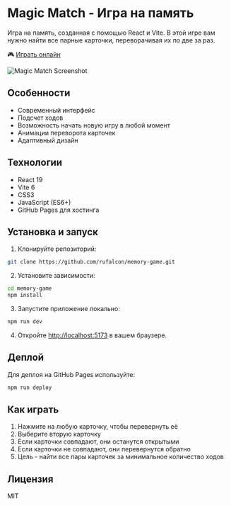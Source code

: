 # Magic Match - Игра на память

Игра на память, созданная с помощью React и Vite. В этой игре вам нужно найти все парные карточки, переворачивая их по две за раз.

🎮 [Играть онлайн](https://rufalcon.github.io/memory-game)

![Magic Match Screenshot](./public/img/screenshot.jpg)

## Особенности

- Современный интерфейс
- Подсчет ходов
- Возможность начать новую игру в любой момент
- Анимации переворота карточек
- Адаптивный дизайн

## Технологии

- React 19
- Vite 6
- CSS3
- JavaScript (ES6+)
- GitHub Pages для хостинга

## Установка и запуск

1. Клонируйте репозиторий:
```bash
git clone https://github.com/rufalcon/memory-game.git
```

2. Установите зависимости:
```bash
cd memory-game
npm install
```

3. Запустите приложение локально:
```bash
npm run dev
```

4. Откройте [http://localhost:5173](http://localhost:5173) в вашем браузере.

## Деплой

Для деплоя на GitHub Pages используйте:
```bash
npm run deploy
```

## Как играть

1. Нажмите на любую карточку, чтобы перевернуть её
2. Выберите вторую карточку
3. Если карточки совпадают, они останутся открытыми
4. Если карточки не совпадают, они перевернутся обратно
5. Цель - найти все пары карточек за минимальное количество ходов

## Лицензия

MIT
